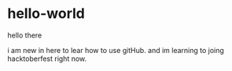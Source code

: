 # hello-world

hello there

i am new in here to lear how to use gitHub.
and im learning to joing hacktoberfest right now. 
